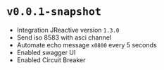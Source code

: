 # `v0.0.1-snapshot`

- Integration JReactive version `1.3.0`
- Send iso 8583 with asci channel
- Automate echo message `x0800` every 5 seconds
- Enabled swagger UI
- Enabled Circuit Breaker
